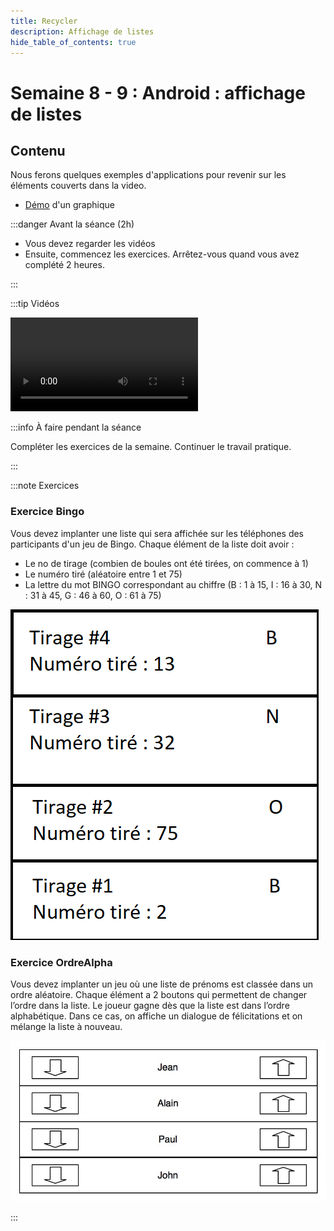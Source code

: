 ```yaml
---
title: Recycler
description: Affichage de listes
hide_table_of_contents: true
---
```


# Semaine 8 - 9 : Android : affichage de listes

## Contenu

Nous ferons quelques exemples d'applications pour revenir sur les éléments couverts dans la video.

- [Démo](https://github.com/departement-info-cem/3N5-Prog3/tree/master/code/Demo_Graphique) d'un graphique

<Row>

<Column>

:::danger Avant la séance (2h)

- Vous devez regarder les vidéos
- Ensuite, commencez les exercices. Arrêtez-vous quand vous avez complété 2 heures.

:::

</Column>

<Column>

:::tip Vidéos

<Video url="https://youtu.be/nkGseYC3QAw" />

[Code après video 1](https://github.com/departement-info-cem/3N5-Prog3/tree/master/code/recyclerview)

<Video url="https://youtu.be/gtHix80YUx0" />

[Code après video 2](https://github.com/departement-info-cem/3N5-Prog3/tree/master/code/recyclerview-debogage)

:::

</Column>

<Column>

:::info À faire pendant la séance

Compléter les exercices de la semaine. Continuer le travail pratique.

:::

</Column>

</Row>

:::note Exercices

### Exercice Bingo

Vous devez implanter une liste qui sera affichée sur les téléphones des participants d'un jeu de Bingo. Chaque élément de la liste doit avoir :

- Le no de tirage (combien de boules ont été tirées, on commence à 1)
- Le numéro tiré (aléatoire entre 1 et 75)
- La lettre du mot BINGO correspondant au chiffre (B : 1 à 15, I : 16 à 30, N : 31 à 45, G : 46 à 60, O : 61 à 75)

<Row>

<Column size="6">

![Bingo](_14-recycler/bingoList.png)

</Column>

</Row>

### Exercice OrdreAlpha

Vous devez implanter un jeu où une liste de prénoms est classée dans un ordre aléatoire. Chaque élément a 2 boutons qui permettent de changer l’ordre dans la liste. Le joueur gagne dès que la liste est dans l’ordre alphabétique. Dans ce cas, on affiche un dialogue de félicitations et on mélange la liste à nouveau.

![Bingo](_14-recycler/Order.jpg)

:::
